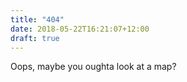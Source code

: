 ```yaml
---
title: "404"
date: 2018-05-22T16:21:07+12:00
draft: true
---
```


Oops, maybe you oughta look at a map?